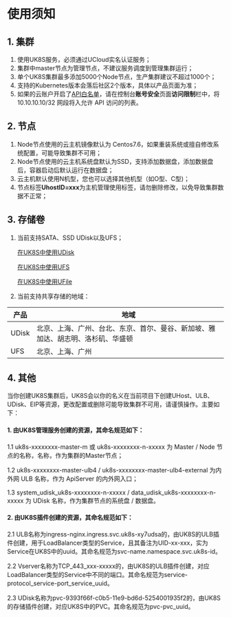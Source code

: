 # 使用须知

## 1. 集群

1. 使用UK8S服务，必须通过UCloud实名认证服务；
2. 集群中master节点为管理节点，不建议服务调度到管理集群运行；
3. 单个UK8S集群最多添加5000个Node节点，生产集群建议不超过1000个；
4. 支持的Kubernetes版本会落后社区2个版本，具体以产品页面为准；
5. 如果的云账户开启了[API白名单](https://console.ucloud.cn/uaccount/userinfo)，请在控制台**账号安全**页面**访问限制**栏中，将
   10.10.10.10/32 网段将入允许 API 访问的列表。

## 2. 节点

1. Node节点使用的云主机镜像默认为 Centos7.6，如果重装系统或擅自修改系统配置，可能导致集群不可用；
2. Node节点使用的云主机系统盘默认为SSD，支持添加数据盘，添加数据盘后，容器启动后默认运行在数据盘；
3. 云主机默认使用N机型，您也可以选择其他机型（如O型、C型)；
4. 节点标签**UhostID=xxx**为主机管理使用标签，请勿删除修改，以免导致集群数据不正常；

## 3. 存储卷

1. 当前支持SATA、SSD UDisk以及UFS；

   [在UK8S中使用UDisk](uk8s/volume/udisk)

   [在UK8S中使用UFS](uk8s/volume/ufs)

   [在UK8S中使用UFile](uk8s/volume/ufile)

2. 当前支持共享存储的地域：

| 产品    | 地域                                       |
| ----- | ---------------------------------------- |
| UDisk | 北京、上海、广州、台北、东京、首尔、曼谷、新加坡、雅加达、胡志明、洛杉矶、华盛顿 |
| UFS   | 北京、上海、广州                                 |

## 4. 其他

当你创建UK8S集群后，UK8S会以你的名义在当前项目下创建UHost、ULB、UDisk、EIP等资源，更改配置或删除可能导致集群不可用，请谨慎操作。主要如下：

#### 1. 由UK8S管理服务创建的资源，其命名规范如下：

1.1 uk8s-xxxxxxxx-master-m 或 uk8s-xxxxxxxx-n-xxxxx 为 Master / Node 节点的名称，名称，作为集群的Master节点；

1.2 uk8s-xxxxxxxx-master-ulb4 / uk8s-xxxxxxxx-master-ulb4-external 为内外网 ULB 名称，作为 ApiServer 的内外网入口；

1.3 system_udisk_uk8s-xxxxxxxx-n-xxxxx / data_udisk_uk8s-xxxxxxxx-n-xxxxx 为 UDisk 名称，作为集群节点的系统盘 /
数据盘。

#### 2. 由UK8S插件创建的资源，其命名规范如下：

2.1
ULB名称为ingress-nginx.ingress.svc.uk8s-xy7udsa的，由UK8S的ULB插件创建，用于LoadBalancer类型的Service，且其备注为UID-xx-xxx，实为Service在UK8S中的uuid。其命名规范为svc-name.namespace.svc.uk8s-id。

2.2
Vserver名称为TCP_443_xxx-xxxxx的，由UK8S的ULB插件创建，对应LoadBalancer类型的Service中不同的端口。其命名规范为service-protocol_service-port_service_uuid。

2.3 UDisk名称为pvc-9393f66f-c0b5-11e9-bd6d-5254001935f2的，由UK8S的存储插件创建，对应UK8S中的PVC。其命名规范为pvc-pvc_uuid。
